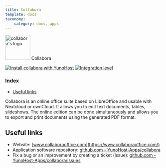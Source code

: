 ```yaml
---
title: Collabora
template: docs
taxonomy:
    category: docs, apps
---
```


<img src="/images/collabora_logo.png" height="80px" alt="collabora's logo"> Collabora

[![Install collabora with YunoHost](https://install-app.yunohost.org/install-with-yunohost.png)](https://install-app.yunohost.org/?app=collabora) [![Integration level](https://dash.yunohost.org/integration/collabora.svg)](https://dash.yunohost.org/appci/app/collabora)

### Index

- [Useful links](#useful-links)

Collabora is an online office suite based on LibreOffice and usable with Nextcloud or ownCloud. It allows you to edit text documents, tables, slideshows. The online edition can be done simultaneously and allows you to export and print documents using the generated PDF format.

## Useful links

+ Website: [www.collaboraoffice.com](https://www.collaboraoffice.com/)
+ Application software repository: [github.com - YunoHost-Apps/collabora](https://github.com/YunoHost-Apps/collabora_ynh)
+ Fix a bug or an improvement by creating a ticket (issue): [github.com - YunoHost-Apps/collabora/issues](https://github.com/YunoHost-Apps/collabora_ynh/issues)
